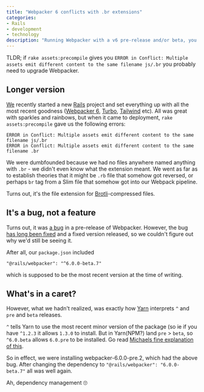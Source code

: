 ```yaml
---
title: "Webpacker 6 conflicts with .br extensions"
categories:
- Rails
- development
- technology
description: "Running Webpacker with a v6 pre-release and/or beta, you might see errors saying you have conflicting assets named something .br. This shows how to fix it."
---
```


TLDR; if `rake assets:precompile` gives you `ERROR in Conflict: Multiple assets emit different content to the same filename js/.br` you probably need to upgrade Webpacker.

<!--more-->

## Longer version

[We](https://substancelab.dk) recently started a new [Rails]() project and set everything up with all the most recent goodness ([Webpacker 6](https://github.com/rails/webpacker), [Turbo](https://turbo.hotwire.dev/), [Tailwind](https://tailwindcss.com/) etc). All was great with sparkles and rainbows, but when it came to deployment,  `rake assets:precompile` gave us the following errors:

```
ERROR in Conflict: Multiple assets emit different content to the same filename js/.br
ERROR in Conflict: Multiple assets emit different content to the same filename .br
```

We were dumbfounded because we had no files anywhere named anything with `.br` - we didn't even know what the extension meant. We went as far as to establish theories that it might be `.rb` file that somehow got reversed, or perhaps `br` tag from a Slim file that somehow got into our Webpack pipeline.

Turns out, it's the file extension for [Brotli](https://en.wikipedia.org/wiki/Brotli)-compressed files.

## It's a bug, not a feature

Turns out, it was [a bug](https://github.com/rails/webpacker/issues/2828) in a pre-release of Webpacker. However, the bug [has long been fixed](https://github.com/rails/webpacker/pull/2830/) and a fixed version released, so we couldn't figure out why we'd still be seeing it.

After all, our `package.json` included

```
"@rails/webpacker": "^6.0.0-beta.7"
```

which is supposed to be the most recent version at the time of writing.

## What's in a caret?

However, what we hadn't realized, was exactly how [Yarn](https://yarnpkg.com/) interprets `^` and `pre` and `beta` releases.

`^` tells Yarn to use the most recent minor version of the package (so ie if you have `^1.2.3` it allows `1.3.0` to install. But in Yarn(NPM?) land `pre` > `beta`, so `^6.0.beta` allows `6.0.pre` to be installed. Go read [Michaels fine explanation of this](https://michaelsoolee.com/npm-package-tilde-caret/).

So in effect, we were installing webpacker-6.0.0-pre.2, which had the above bug. After changing the dependency to `"@rails/webpacker": "6.0.0-beta.7"` all was well again.

Ah, dependency management 🙄
